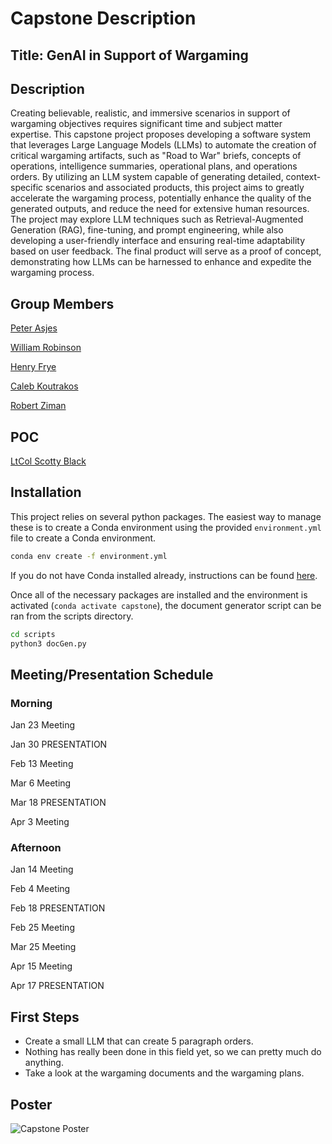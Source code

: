 # Capstone Description

## Title: GenAI in Support of Wargaming

## Description

Creating believable, realistic, and immersive scenarios in support of wargaming objectives
requires significant time and subject matter expertise. This capstone project proposes developing a
software system that leverages Large Language Models (LLMs) to automate the creation of critical wargaming
artifacts, such as "Road to War" briefs, concepts of operations, intelligence summaries, operational plans,
and operations orders. By utilizing an LLM system capable of generating detailed, context-specific
scenarios and associated products, this project aims to greatly accelerate the wargaming process,
potentially enhance the quality of the generated outputs, and reduce the need for extensive human resources.
The project may explore LLM techniques such as Retrieval-Augmented Generation (RAG), fine-tuning, and
prompt engineering, while also developing a user-friendly interface and ensuring real-time adaptability
based on user feedback. The final product will serve as a proof of concept, demonstrating how LLMs can
be harnessed to enhance and expedite the wargaming process.

## Group Members

[Peter Asjes](mailto:m250228@usna.edu)

[William Robinson](mailto:m255334@usna.edu)

[Henry Frye](mailto:m251854@usna.edu)

[Caleb Koutrakos](mailto:m253300@usna.edu)

[Robert Ziman](mailto:m257074@usna.edu)

## POC

[LtCol Scotty Black](mailto:scotty.black@nps.edu )

## Installation

This project relies on several python packages. The easiest way to manage these is to create a Conda environment using the provided `environment.yml` file to create a Conda environment.

```bash
conda env create -f environment.yml
```

If you do not have Conda installed already, instructions can be found [here](https://docs.anaconda.com/miniconda/install/).

Once all of the necessary packages are installed and the environment is activated (`conda activate capstone`), the document generator script can be ran from the scripts directory.

```bash
cd scripts
python3 docGen.py
```

## Meeting/Presentation Schedule

### Morning

Jan 23 Meeting

Jan 30 PRESENTATION

Feb 13 Meeting

Mar  6 Meeting

Mar 18 PRESENTATION

Apr  3 Meeting

### Afternoon

Jan 14 Meeting

Feb  4 Meeting

Feb 18 PRESENTATION

Feb 25 Meeting

Mar 25 Meeting

Apr 15 Meeting

Apr 17 PRESENTATION

## First Steps

- Create a small LLM that can create 5 paragraph orders.
- Nothing has really been done in this field yet, so we can pretty much do anything.
- Take a look at the wargaming documents and the wargaming plans.

## Poster

![Capstone Poster](./proposal/USNA%20Capstone%20Posterv2.png)
